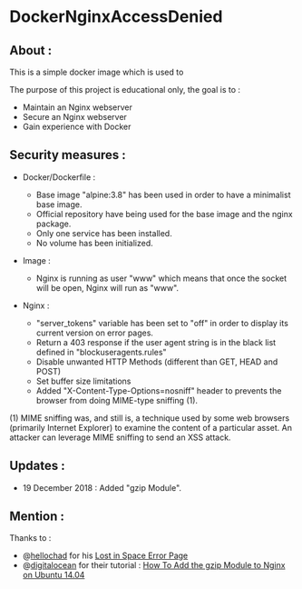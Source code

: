 # DockerNginxAccessDenied

## About : 
This is a simple docker image which is used to 

The purpose of this project is educational only, the goal is to :
- Maintain an Nginx webserver
- Secure an Nginx webserver
- Gain experience with Docker

## Security measures :
- Docker/Dockerfile :
  - Base image "alpine:3.8" has been used in order to have a minimalist base image.
  - Official repository have being used for the base image and the nginx package.
  - Only one service has been installed.
  - No volume has been initialized.
  
- Image :
  - Nginx is running as user "www" which means that once the socket will be open, Nginx will run as "www".

- Nginx : 
  - "server_tokens" variable has been set to "off" in order to display its current version on error pages.
  - Return a 403 response if the user agent string is in the black list defined in "blockuseragents.rules"
  - Disable unwanted HTTP Methods (different than GET, HEAD and POST)
  - Set buffer size limitations 
  - Added "X-Content-Type-Options=nosniff" header to prevents the browser from doing MIME-type sniffing (1). 
  
(1) MIME sniffing was, and still is, a technique used by some web browsers (primarily Internet Explorer) to examine the content of a particular asset. An attacker can leverage MIME sniffing to send an XSS attack.

## Updates : 
 - 19 December 2018 : Added "gzip Module". 
 
## Mention : 

Thanks to : 

- @[hellochad](https://codepen.io/hellochad/) for his [Lost in Space Error Page](https://codepen.io/hellochad/pen/weMpgE)
- @[digitalocean](https://github.com/digitalocean/) for their tutorial : [How To Add the gzip Module to Nginx on Ubuntu 14.04](https://www.digitalocean.com/community/tutorials/how-to-add-the-gzip-module-to-nginx-on-ubuntu-14-04)
